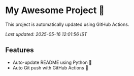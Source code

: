 # My Awesome Project 🚀

This project is automatically updated using GitHub Actions.

_Last updated: 2025-05-16 12:01:56 IST_

## Features
- Auto-update README using Python 🐍
- Auto Git push with GitHub Actions 🤖
